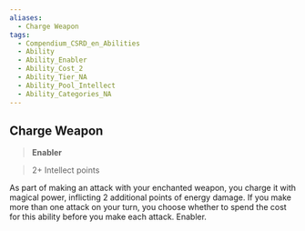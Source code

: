```yaml
---
aliases:
  - Charge Weapon
tags:
  - Compendium_CSRD_en_Abilities
  - Ability
  - Ability_Enabler
  - Ability_Cost_2
  - Ability_Tier_NA
  - Ability_Pool_Intellect
  - Ability_Categories_NA
---
```

  
    
## Charge Weapon    
>**Enabler**    
>2+ Intellect points  
    
As part of making an attack with your enchanted weapon, you charge it with magical power, inflicting 2 additional points of energy damage. If you make more than one attack on your turn, you choose whether to spend the cost for this ability before you make each attack. Enabler.